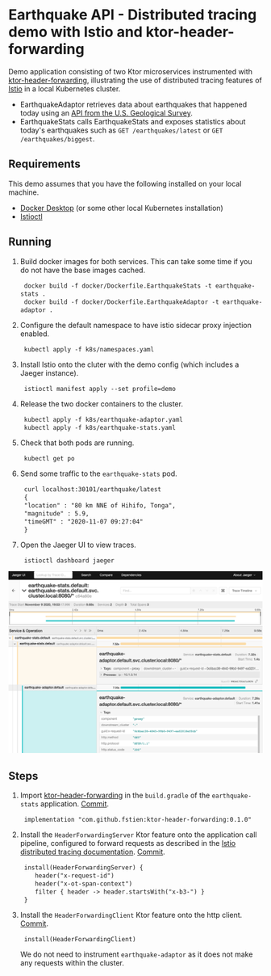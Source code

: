 # Earthquake API - Distributed tracing demo with Istio and ktor-header-forwarding

Demo application consisting of two Ktor microservices instrumented with [ktor-header-forwarding](https://github.com/fstien/ktor-header-forwarding), illustrating the use of distributed tracing features of [Istio](https://istio.io/latest/docs/tasks/observability/distributed-tracing/overview/) in a local Kubernetes cluster.

* EarthquakeAdaptor retrieves data about earthquakes that happened today using an [API from the U.S. Geological Survey](https://earthquake.usgs.gov/fdsnws/event/1/).
* EarthquakeStats calls EarthquakeStats and exposes statistics about today's earthquakes such as `GET /earthquakes/latest` or `GET /earthquakes/biggest`. 


## Requirements
This demo assumes that you have the following installed on your local machine. 
- [Docker Desktop](https://www.docker.com/products/docker-desktop) (or some other local Kubernetes installation)
- [Istioctl](https://istio.io/latest/docs/ops/diagnostic-tools/istioctl/)

## Running
1. Build docker images for both services. This can take some time if you do not have the base images cached. 
        
        docker build -f docker/Dockerfile.EarthquakeStats -t earthquake-stats .
        docker build -f docker/Dockerfile.EarthquakeAdaptor -t earthquake-adaptor .

2. Configure the default namespace to have istio sidecar proxy injection enabled. 
        
        kubectl apply -f k8s/namespaces.yaml

3. Install Istio onto the cluter with the demo config (which includes a Jaeger instance).
        
        istioctl manifest apply --set profile=demo

4. Release the two docker containers to the cluster.
        
        kubectl apply -f k8s/earthquake-adaptor.yaml
        kubectl apply -f k8s/earthquake-stats.yaml

5. Check that both pods are running. 
        
        kubectl get po

6. Send some traffic to the `earthquake-stats` pod. 
        
        curl localhost:30101/earthquake/latest
        {
        "location" : "80 km NNE of Hihifo, Tonga",
        "magnitude" : 5.9,
        "timeGMT" : "2020-11-07 09:27:04"
        }
7. Open the Jaeger UI to view traces.
        
        istioctl dashboard jaeger

![image](./jaegerscreenshot.png)

## Steps 

1. Import [ktor-header-forwarding](https://github.com/fstien/ktor-header-forwarding) in the `build.gradle` of the `earthquake-stats` application. [Commit](https://github.com/fstien/ktor-istio-distributed-tracing-demo/commit/cef896a43e88f6cf0248252df20483b2e839526a).

        implementation "com.github.fstien:ktor-header-forwarding:0.1.0"

2. Install the `HeaderForwardingServer` Ktor feature onto the application call pipeline, configured to forward requests as described in the [Istio distributed tracing documentation](https://istio.io/latest/docs/tasks/observability/distributed-tracing/overview/). [Commit](https://github.com/fstien/ktor-istio-distributed-tracing-demo/commit/bd155f452bc8aca48dbb5e466b3904c40e68a217).

        install(HeaderForwardingServer) {
           header("x-request-id")
           header("x-ot-span-context")
           filter { header -> header.startsWith("x-b3-") }
        }

3. Install the `HeaderForwardingClient` Ktor feature onto the http client. [Commit](https://github.com/fstien/ktor-istio-distributed-tracing-demo/commit/0e647fafc3273ff4a933461fcdb2f0375a537456).

        install(HeaderForwardingClient)

   We do not need to instrument `earthquake-adaptor` as it does not make any requests within the cluster. 
